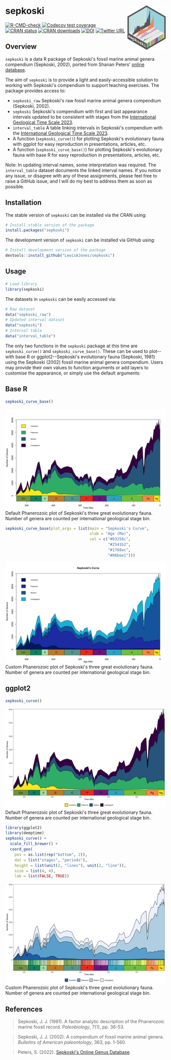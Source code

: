 # sepkoski <img src="man/figures/logo.png" align="right" width="120" />

<!-- badges: start -->
[![R-CMD-check](https://github.com/LewisAJones/sepkoski/actions/workflows/R-CMD-check.yaml/badge.svg)](https://github.com/LewisAJones/sepkoski/actions/workflows/R-CMD-check.yaml)
[![Codecov test coverage](https://codecov.io/gh/LewisAJones/sepkoski/branch/main/graph/badge.svg?token=47HS5IX7M1)](https://app.codecov.io/gh/LewisAJones/sepkoski?branch=main)
[![CRAN status](https://www.r-pkg.org/badges/version/sepkoski)](https://CRAN.R-project.org/package=sepkoski)
[![CRAN downloads](https://cranlogs.r-pkg.org/badges/grand-total/sepkoski)](https://cran.r-project.org/package=sepkoski)
[![DOI](https://zenodo.org/badge/564230284.svg)](https://zenodo.org/badge/latestdoi/564230284)
[![Twitter URL](https://img.shields.io/twitter/url/https/twitter.com/LewisAlanJones.svg?style=social&label=Follow%20%40LewisAlanJones)](https://twitter.com/LewisAlanJones)
<!-- badges: end -->

## Overview

`sepkoski` is a data R package of Sepkoski's fossil marine animal genera compendium (Sepkoski, 2002), ported from Shanan Peters' [online database](http://strata.geology.wisc.edu/jack/).

The aim of `sepkoski` is to provide a light and easily-accessible solution to working with Sepkoski's compendium to support teaching exercises. The package provides access to:

- `sepkoski_raw` Sepkoski's raw fossil marine animal genera compendium (Sepkoski, 2002).
- `sepkoski` Sepkoski's compendium with first and last appearance intervals updated to be consistent with stages from the [International Geological Time Scale 2023](https://stratigraphy.org/ICSchart/ChronostratChart2023-09.pdf).
- `interval_table` A table linking intervals in Sepkoski's compendium with the [International Geological Time Scale 2023](https://stratigraphy.org/ICSchart/ChronostratChart2023-09.pdf).
- A function (`sepkoski_curve()`) for plotting Sepkoski's evolutionary fauna with ggplot for easy reproduction in presentations, articles, etc.
- A function (`sepkoski_curve_base()`) for plotting Sepkoski's evolutionary fauna with base R for easy reproduction in presentations, articles, etc.

Note: In updating interval names, some interpretation was required. The `interval_table` dataset documents the linked interval names. If you notice any issue, or disagree with any of these assignments, please feel free to raise a GitHub issue, and I will do my best to address them as soon as possible.

## Installation

The stable version of `sepkoski` can be installed via the CRAN using:

```r
# Install stable version of the package
install.packages("sepkoski")
```

The development version of `sepkoski` can be installed via GitHub using:

```r
# Install development version of the package
devtools::install_github("LewisAJones/sepkoski")
```

## Usage

```r
# Load library
library(sepkoski)
```

The datasets in `sepkoski` can be easily accessed via:

```r
# Raw dataset
data("sepkoski_raw")
# Updated interval dataset
data("sepkoski")
# Interval table
data("interval_table")
```

The only two functions in the `sepkoski` package at this time are `sepkoski_curve()` and `sepkoski_curve_base()`. These can be used to plot--with base R or ggplot2--Sepkoski's evolutionary fauna (Sepkoski, 1981) using the Sepkoski (2002) fossil marine animal genera compendium. Users may provide their own values to function arguments or add layers to customise the appearance, or simply use the default arguments:

## Base R

```r
sepkoski_curve_base()
```
![Plot with default arguments](man/figures/sepkoski_curve_base.png)
Default Phanerozoic plot of Sepkoski's three great evolutionary fauna. Number of genera are counted per international geological stage bin.

```r
sepkoski_curve_base(plot_args = list(main = "Sepkoski's Curve",
                                     xlab = "Age (Ma)",
                                     col = c("#03256c",
                                             "#2541b2",
                                             "#1768ac", 
                                             "#06bee1")))
```
![Plot with default arguments](man/figures/sepkoski_curve_base_custom.png)
Custom Phanerozoic plot of Sepkoski's three great evolutionary fauna. Number of genera are counted per international geological stage bin.

## ggplot2

```r
sepkoski_curve()
```
![Plot with default arguments](man/figures/sepkoski_curve.png)
Default Phanerozoic plot of Sepkoski's three great evolutionary fauna. Number of genera are counted per international geological stage bin.

```r
library(ggplot2)
library(deeptime)
sepkoski_curve() +
  scale_fill_brewer() +
  coord_geo(
    pos = as.list(rep("bottom", 2)),
    dat = list("stages", "periods"),
    height = list(unit(2, "lines"), unit(2, "line")),
    size = list(4, 4),
    lab = list(FALSE, TRUE))
```
![Plot with default arguments](man/figures/sepkoski_curve_custom.png)
Custom Phanerozoic plot of Sepkoski's three great evolutionary fauna. Number of genera are counted per international geological stage bin.

## References

> Sepkoski, J. J. (1981). A factor analytic description of the Phanerozoic marine fossil record. *Paleobiology*, 7(1), pp. 36-53.

> Sepkoski, J. J. (2002). A compendium of fossil marine animal genera. *Bulletins of American paleontology*, 363, pp. 1-560.

> Peters, S. (2022). [Sepkoski's Online Genus Database](http://strata.geology.wisc.edu/jack/). 

